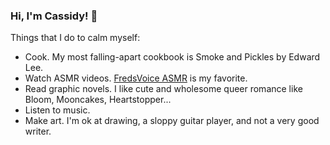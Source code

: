### Hi, I'm Cassidy! 👋

Things that I do to calm myself:

* Cook. My most falling-apart cookbook is Smoke and Pickles by Edward Lee.
* Watch ASMR videos. [FredsVoice ASMR](https://www.youtube.com/channel/UC4YDVivhPsOEuyl1-WwLA-w) is my favorite.
* Read graphic novels.  I like cute and wholesome queer romance like Bloom, Mooncakes, Heartstopper...
* Listen to music. 
* Make art.  I'm ok at drawing, a sloppy guitar player, and not a very good writer.

